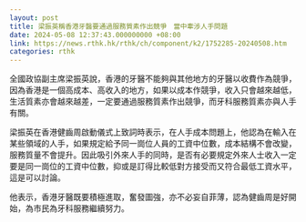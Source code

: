 ```yaml
---
layout: post
title: 梁振英稱香港牙醫要通過服務質素作出競爭　當中牽涉人手問題
date: 2024-05-08 12:37:43.000000000 +08:00
link: https://news.rthk.hk/rthk/ch/component/k2/1752285-20240508.htm
categories: rthk
---
```


全國政協副主席梁振英說，香港的牙醫不能夠與其他地方的牙醫以收費作為競爭，因為香港是一個高成本、高收入的地方，如果以成本作競爭，收入只會越來越低，生活質素亦會越來越差，一定要通過服務質素作出競爭，而牙科服務質素亦與人手有關。

梁振英在香港健齒周啟動儀式上致詞時表示，在人手成本問題上，他認為在輸入在某些領域的人手，如果規定給予同一崗位人員的工資中位數，成本結構不會改變，服務質量不會提升。因此吸引外來人手的同時，是否有必要規定外來人士收入一定要是同一崗位的工資中位數，抑或是訂得比較低對方接受而又符合最低工資水平，這是可以討論。

他表示，香港牙醫既要積極進取，奮發圖強，亦不必妄自菲薄，認為健齒周是好開始，為市民為牙科服務繼續努力。
